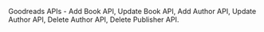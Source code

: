 Goodreads APIs -
Add Book API,
Update Book API,
Add Author API,
Update Author API,
Delete Author API,
Delete Publisher API.
